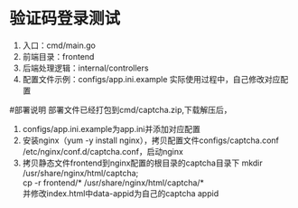 # 验证码登录测试
1. 入口：cmd/main.go
1. 前端目录：frontend
1. 后端处理逻辑：internal/controllers
1. 配置文件示例：configs/app.ini.example 实际使用过程中，自己修改对应配置

#部署说明
部署文件已经打包到cmd/captcha.zip,下载解压后，

1. configs/app.ini.example为app.ini并添加对应配置
1. 安装nginx（yum -y install nginx），拷贝配置文件configs/captcha.conf /etc/nginx/conf.d/captcha.conf，启动nginx
1. 拷贝静态文件frontend到nginx配置的根目录的captcha目录下
mkdir /usr/share/nginx/html/captcha;<br/>
cp -r frontend/* /usr/share/nginx/html/captcha/*<br/>
并修改index.html中data-appid为自己的captcha appid
